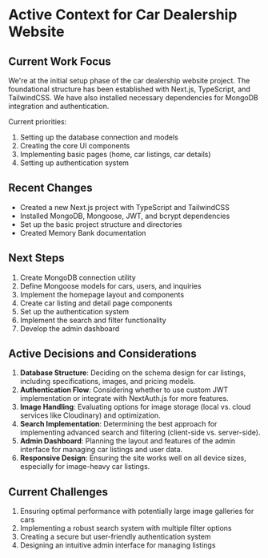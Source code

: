 # Active Context for Car Dealership Website

## Current Work Focus
We're at the initial setup phase of the car dealership website project. The foundational structure has been established with Next.js, TypeScript, and TailwindCSS. We have also installed necessary dependencies for MongoDB integration and authentication.

Current priorities:
1. Setting up the database connection and models
2. Creating the core UI components
3. Implementing basic pages (home, car listings, car details)
4. Setting up authentication system

## Recent Changes
- Created a new Next.js project with TypeScript and TailwindCSS
- Installed MongoDB, Mongoose, JWT, and bcrypt dependencies
- Set up the basic project structure and directories
- Created Memory Bank documentation

## Next Steps
1. Create MongoDB connection utility
2. Define Mongoose models for cars, users, and inquiries
3. Implement the homepage layout and components
4. Create car listing and detail page components
5. Set up the authentication system
6. Implement the search and filter functionality
7. Develop the admin dashboard

## Active Decisions and Considerations
1. **Database Structure**: Deciding on the schema design for car listings, including specifications, images, and pricing models.
2. **Authentication Flow**: Considering whether to use custom JWT implementation or integrate with NextAuth.js for more features.
3. **Image Handling**: Evaluating options for image storage (local vs. cloud services like Cloudinary) and optimization.
4. **Search Implementation**: Determining the best approach for implementing advanced search and filtering (client-side vs. server-side).
5. **Admin Dashboard**: Planning the layout and features of the admin interface for managing car listings and user data.
6. **Responsive Design**: Ensuring the site works well on all device sizes, especially for image-heavy car listings.

## Current Challenges
1. Ensuring optimal performance with potentially large image galleries for cars
2. Implementing a robust search system with multiple filter options
3. Creating a secure but user-friendly authentication system
4. Designing an intuitive admin interface for managing listings 